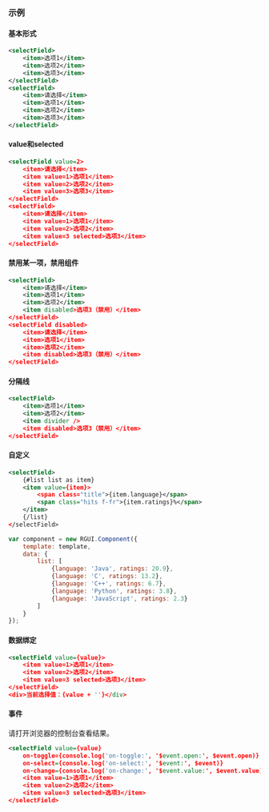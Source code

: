 ### 示例
#### 基本形式

<div class="m-example"></div>

```xml
<selectField>
    <item>选项1</item>
    <item>选项2</item>
    <item>选项3</item>
</selectField>
<selectField>
    <item>请选择</item>
    <item>选项1</item>
    <item>选项2</item>
    <item>选项3</item>
</selectField>
```


#### value和selected

<div class="m-example"></div>

```xml
<selectField value=2>
    <item>请选择</item>
    <item value=1>选项1</item>
    <item value=2>选项2</item>
    <item value=3>选项3</item>
</selectField>
<selectField>
    <item>请选择</item>
    <item value=1>选项1</item>
    <item value=2>选项2</item>
    <item value=3 selected>选项3</item>
</selectField>
```

#### 禁用某一项，禁用组件

<div class="m-example"></div>

```xml
<selectField>
    <item>请选择</item>
    <item>选项1</item>
    <item>选项2</item>
    <item disabled>选项3（禁用）</item>
</selectField>
<selectField disabled>
    <item>请选择</item>
    <item>选项1</item>
    <item>选项2</item>
    <item disabled>选项3（禁用）</item>
</selectField>
```

#### 分隔线

<div class="m-example"></div>

```xml
<selectField>
    <item>选项1</item>
    <item>选项2</item>
    <item divider />
    <item disabled>选项3（禁用）</item>
</selectField>
```

#### 自定义

<div class="m-example"></div>

```xml
<selectField>
    {#list list as item}
    <item value={item}>
        <span class="title">{item.language}</span>
        <span class="hits f-fr">{item.ratings}%</span>
    </item>
    {/list}
</selectField>
```

```javascript
var component = new RGUI.Component({
    template: template,
    data: {
        list: [
            {language: 'Java', ratings: 20.9},
            {language: 'C', ratings: 13.2},
            {language: 'C++', ratings: 6.7},
            {language: 'Python', ratings: 3.8},
            {language: 'JavaScript', ratings: 2.3}
        ]
    }
});
```

#### 数据绑定

<div class="m-example"></div>

```xml
<selectField value={value}>
    <item value=1>选项1</item>
    <item value=2>选项2</item>
    <item value=3 selected>选项3</item>
</selectField>
<div>当前选择值：{value + ''}</div>
```

#### 事件

请打开浏览器的控制台查看结果。

<div class="m-example"></div>

```xml
<selectField value={value}
    on-toggle={console.log('on-toggle:', '$event.open:', $event.open)}
    on-select={console.log('on-select:', '$event:', $event)}
    on-change={console.log('on-change:', '$event.value:', $event.value)}>
    <item value=1>选项1</item>
    <item value=2>选项2</item>
    <item value=3 selected>选项3</item>
</selectField>
```

